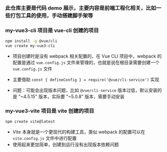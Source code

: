 ### 此仓库主要是代码 demo 展示，主要内容是前端工程化相关，比如一些打包工具的使用，手动搭建脚手架等


### my-vue3-cli 项目是 vue-cli 创建的项目

```bash
npm install -g @vue/cli
vue create my-vue3-cli
```

- 项目创建时是没有 webpack 相关配置的，在 Vue CLI 项目中，webpack 的配置是通过 `vue.config.js` 文件来管理的，也就是说在根目录需要创建一个 `vue.config.js` 文件

- 主要借助 `const { defineConfig } = require('@vue/cli-service')` 实现
- 问题：可能会出现版本问题，比如 `@vue/cli-service` 版本过低，默认安装的是 "~4.5.15" 版本，实际要 "~5.0.8" 版本，需要手动安装


### my-vue3-vite 项目是 vite 创建的项目

```bash
npm create vite@latest
```
- Vite 本身就是一个更现代的构建工具，类似 webpack 的配置可以在 `vite.config.js` 文件中进行配置
- 使用起来更加简单，创建到运行没有出现版本依赖问题